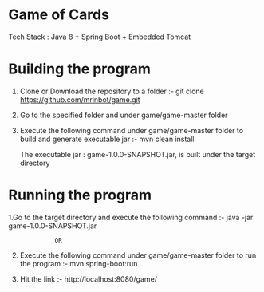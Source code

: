 # Game of Cards

Tech Stack : Java 8 + Spring Boot + Embedded Tomcat

# Building the program

1. Clone or Download the repository to a folder 
:- git clone https://github.com/mrinbot/game.git

2. Go to the specified folder and under game/game-master folder

3. Execute the following command under game/game-master folder to build and generate executable jar
:- mvn clean install

   The executable jar : game-1.0.0-SNAPSHOT.jar, is built under the target directory

# Running the program

1.Go to the target directory and execute the following command
:- java -jar game-1.0.0-SNAPSHOT.jar

                 OR

2. Execute the following command under game/game-master folder to run the program
:- mvn spring-boot:run

3. Hit the link :- http://localhost:8080/game/
